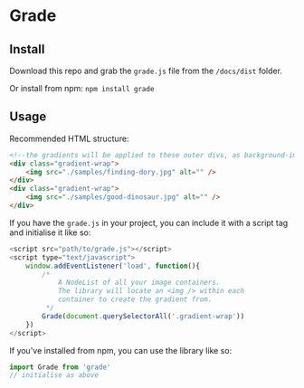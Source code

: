 # Grade

## Install

Download this repo and grab the `grade.js` file from the `/docs/dist` folder.

Or install from npm: `npm install grade`

## Usage

Recommended HTML structure:

```html
<!--the gradients will be applied to these outer divs, as background-images-->
<div class="gradient-wrap">
    <img src="./samples/finding-dory.jpg" alt="" />
</div>
<div class="gradient-wrap">
    <img src="./samples/good-dinosaur.jpg" alt="" />
</div>
```

If you have the `grade.js` in your project, you can include it with a script tag and initialise it like so:

```javascript
<script src="path/to/grade.js"></script>
<script type="text/javascript">
    window.addEventListener('load', function(){
        /*
            A NodeList of all your image containers.
            The library will locate an <img /> within each
            container to create the gradient from.
         */
        Grade(document.querySelectorAll('.gradient-wrap'))
    })
</script>
```

If you've installed from npm, you can use the library like so:

```javascript
import Grade from 'grade'
// initialise as above
```
